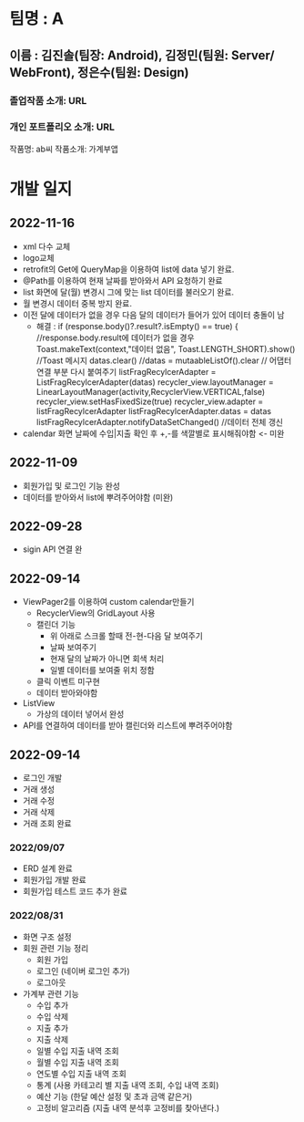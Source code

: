 # 팀명 : A

## 이름 : 김진솔(팀장: Android), 김정민(팀원: Server/ WebFront), 정은수(팀원: Design)

### 졸업작품 소개: URL

### 개인 포트폴리오 소개: URL

작품명: ab씨 
작품소개: 가계부앱

# 개발 일지

## 2022-11-16
- xml 다수 교체
- logo교체
- retrofit의 Get에 QueryMap을 이용하여 list에 data 넣기 완료.
- @Path를 이용하여 현재 날짜를 받아와서 API 요청하기 완료
- list 화면에 달(월) 변경시 그에 맞는 list 데이터를 불러오기 완료.
- 월 변경시 데이터 중복 방지 완료.
- 이전 달에 데이터가 없을 경우 다음 달의 데이터가 들어가 있어 데이터 충돌이 남
  - 해결 : if (response.body()?.result?.isEmpty() == true) { //response.body.result에 데이터가 없을 경우
           Toast.makeText(context,"데이터 없음", Toast.LENGTH_SHORT).show() //Toast 메시지
           datas.clear()  //datas = mutaableListOf<ListData>().clear
           // 어댑터 연결 부분 다시 붙여주기
           listFragRecylcerAdapter = ListFragRecylcerAdapter(datas)
           recycler_view.layoutManager = LinearLayoutManager(activity,RecyclerView.VERTICAL,false)
           recycler_view.setHasFixedSize(true)
           recycler_view.adapter = listFragRecylcerAdapter
           listFragRecylcerAdapter.datas = datas
           listFragRecylcerAdapter.notifyDataSetChanged() //데이터 전체 갱신
- calendar 화면 날짜에 수입|지출 확인 후 +,-를 색깔별로 표시해줘야함 <- 미완

## 2022-11-09
- 회원가입 및 로그인 기능 완성
- 데이터를 받아와서 list에 뿌려주어야함 (미완)

## 2022-09-28
- sigin API 연결 완


## 2022-09-14
- ViewPager2를 이용하여 custom calendar만들기
  - RecyclerView의 GridLayout 사용
  - 캘린더 기능
    - 위 아래로 스크롤 할때 전-현-다음 달 보여주기
    - 날짜 보여주기
    - 현재 달의 날짜가 아니면 회색 처리
    - 일별 데이터를 보여줄 위치 정함
  - 클릭 이벤트 미구현
  - 데이터 받아와야함
- ListView
  - 가상의 데이터 넣어서 완성
- API를 연결하여 데이터를 받아 캘린더와 리스트에 뿌려주어야함
    

## 2022-09-14
- 로그인 개발 
- 거래 생성
- 거래 수정
- 거래 삭제
- 거래 조회
완료

### 2022/09/07
- ERD 설계 완료
- 회원가입 개발 완료
- 회원가입 테스트 코드 추가 완료


### 2022/08/31
- 화면 구조 설정
- 회원 관련 기능 정리
    - 회원 가입
    - 로그인 (네이버 로그인 추가)
    - 로그아웃
- 가계부 관련 기능
    - 수입 추가
    - 수입 삭제
    - 지출 추가
    - 지출 삭제
    - 일별 수입 지출 내역 조회
    - 월별 수입 지출 내역 조회
    - 연도별 수입 지출 내역 조회
    - 통계 (사용 카테고리 별 지출 내역 조회, 수입 내역 조회)
    - 예산 기능 (한달 예산 설정 및 초과 금액 같은거)
    - 고정비 알고리즘 (지출 내역 분석후 고정비를 찾아낸다.)
